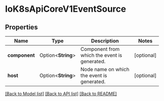 # IoK8sApiCoreV1EventSource

## Properties

Name | Type | Description | Notes
------------ | ------------- | ------------- | -------------
**component** | Option<**String**> | Component from which the event is generated. | [optional]
**host** | Option<**String**> | Node name on which the event is generated. | [optional]

[[Back to Model list]](../README.md#documentation-for-models) [[Back to API list]](../README.md#documentation-for-api-endpoints) [[Back to README]](../README.md)



